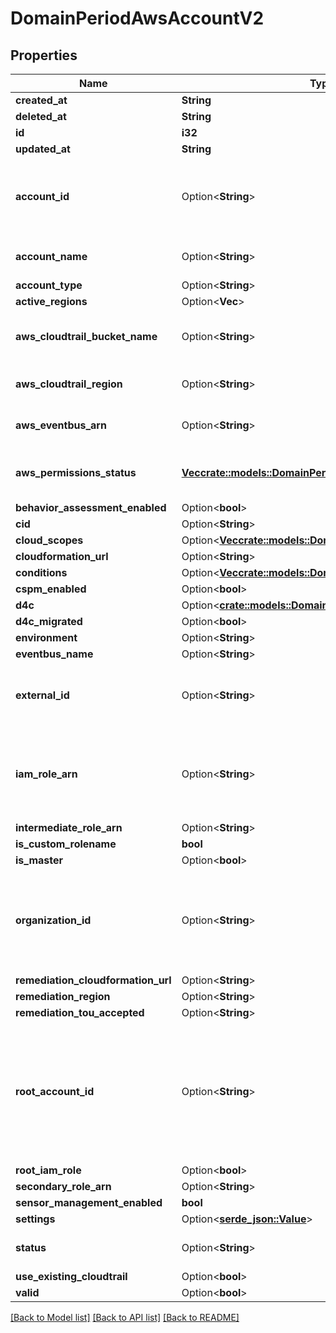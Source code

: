 # DomainPeriodAwsAccountV2

## Properties

Name | Type | Description | Notes
------------ | ------------- | ------------- | -------------
**created_at** | **String** |  | 
**deleted_at** | **String** |  | 
**id** | **i32** |  | 
**updated_at** | **String** |  | 
**account_id** | Option<**String**> | 12 digit AWS provided unique identifier for the account. | [optional]
**account_name** | Option<**String**> | AWS account name | [optional]
**account_type** | Option<**String**> |  | [optional]
**active_regions** | Option<**Vec<String>**> |  | [optional]
**aws_cloudtrail_bucket_name** | Option<**String**> | AWS CloudTrail bucket name to store logs. | [optional]
**aws_cloudtrail_region** | Option<**String**> | AWS CloudTrail region. | [optional]
**aws_eventbus_arn** | Option<**String**> | AWS Eventbus ARN. | [optional]
**aws_permissions_status** | [**Vec<crate::models::DomainPeriodPermission>**](domain.Permission.md) | Permissions status returned via API. | 
**behavior_assessment_enabled** | Option<**bool**> |  | [optional]
**cid** | Option<**String**> |  | [optional]
**cloud_scopes** | Option<[**Vec<crate::models::DomainPeriodCloudScope>**](domain.CloudScope.md)> |  | [optional]
**cloudformation_url** | Option<**String**> |  | [optional]
**conditions** | Option<[**Vec<crate::models::DomainPeriodCondition>**](domain.Condition.md)> |  | [optional]
**cspm_enabled** | Option<**bool**> |  | [optional]
**d4c** | Option<[**crate::models::DomainPeriodAwsd4CAccountV1**](domain.AWSD4CAccountV1.md)> |  | [optional]
**d4c_migrated** | Option<**bool**> |  | [optional]
**environment** | Option<**String**> |  | [optional]
**eventbus_name** | Option<**String**> |  | [optional]
**external_id** | Option<**String**> | ID assigned for use with cross account IAM role access. | [optional]
**iam_role_arn** | Option<**String**> | The full arn of the IAM role created in this account to control access. | [optional]
**intermediate_role_arn** | Option<**String**> |  | [optional]
**is_custom_rolename** | **bool** |  | 
**is_master** | Option<**bool**> |  | [optional]
**organization_id** | Option<**String**> | Up to 34 character AWS provided unique identifier for the organization. | [optional]
**remediation_cloudformation_url** | Option<**String**> |  | [optional]
**remediation_region** | Option<**String**> |  | [optional]
**remediation_tou_accepted** | Option<**String**> |  | [optional]
**root_account_id** | Option<**String**> | 12 digit AWS provided unique identifier for the root account (of the organization this account belongs to). | [optional]
**root_iam_role** | Option<**bool**> |  | [optional]
**secondary_role_arn** | Option<**String**> |  | [optional]
**sensor_management_enabled** | **bool** |  | 
**settings** | Option<[**serde_json::Value**](.md)> |  | [optional]
**status** | Option<**String**> | Account registration status. | [optional]
**use_existing_cloudtrail** | Option<**bool**> |  | [optional]
**valid** | Option<**bool**> |  | [optional]

[[Back to Model list]](../README.md#documentation-for-models) [[Back to API list]](../README.md#documentation-for-api-endpoints) [[Back to README]](../README.md)


